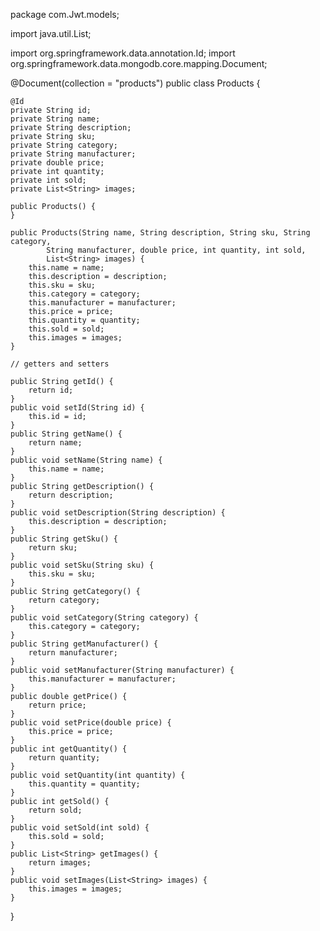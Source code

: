 package com.Jwt.models;


import java.util.List;

import org.springframework.data.annotation.Id;
import org.springframework.data.mongodb.core.mapping.Document;

@Document(collection = "products")
public class Products {
    
    @Id
    private String id;
    private String name;
    private String description;
    private String sku;
    private String category;
    private String manufacturer;
    private double price;
    private int quantity;
    private int sold;
    private List<String> images;
    
    public Products() {
    }
    
    public Products(String name, String description, String sku, String category,
            String manufacturer, double price, int quantity, int sold,
            List<String> images) {
        this.name = name;
        this.description = description;
        this.sku = sku;
        this.category = category;
        this.manufacturer = manufacturer;
        this.price = price;
        this.quantity = quantity;
        this.sold = sold;
        this.images = images;
    }
    
    // getters and setters
    
    public String getId() {
        return id;
    }
    public void setId(String id) {
        this.id = id;
    }
    public String getName() {
        return name;
    }
    public void setName(String name) {
        this.name = name;
    }
    public String getDescription() {
        return description;
    }
    public void setDescription(String description) {
        this.description = description;
    }
    public String getSku() {
        return sku;
    }
    public void setSku(String sku) {
        this.sku = sku;
    }
    public String getCategory() {
        return category;
    }
    public void setCategory(String category) {
        this.category = category;
    }
    public String getManufacturer() {
        return manufacturer;
    }
    public void setManufacturer(String manufacturer) {
        this.manufacturer = manufacturer;
    }
    public double getPrice() {
        return price;
    }
    public void setPrice(double price) {
        this.price = price;
    }
    public int getQuantity() {
        return quantity;
    }
    public void setQuantity(int quantity) {
        this.quantity = quantity;
    }
    public int getSold() {
        return sold;
    }
    public void setSold(int sold) {
        this.sold = sold;
    }
    public List<String> getImages() {
        return images;
    }
    public void setImages(List<String> images) {
        this.images = images;
    }
}
